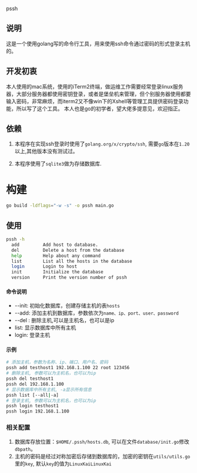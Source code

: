  pssh

## 说明
这是一个使用golang写的命令行工具，用来使用ssh命令通过密码的形式登录主机的。
    
## 开发初衷
本人使用的mac系统，使用的iTerm2终端，做运维工作需要经常登录linux服务器，大部分服务器都使用密钥登录，或者是堡垒机来管理，但个别服务器使用都要输入密码，非常麻烦，而iterm2又不像win下的Xshell等管理工具提供密码登录功能，所以写了这个工具。
    本人也是go的初学者，望大佬多提意见，欢迎指正。
## 依赖
1. 本程序在实现ssh登录时使用了`golang.org/x/crypto/ssh`, 需要`go`版本在`1.20`以上,其他版本没有测试过。

2. 本程序使用了`sqlite3`做为存储数据库.

# 构建
```bash
go build -ldflags="-w -s" -o pssh main.go
```

## 使用
```bash
pssh -h 
  add         Add host to database.
  del         Delete a host from the database
  help        Help about any command
  list        List all the hosts in the database
  login       Login to host
  init        Initialize the database
  version     Print the version number of pssh
```
#### 命令说明
- --init: 初始化数据库，创建存储主机的表`hosts`
- --add: 添加主机到数据库，参数依次为`name、ip、port、user、password`
- --del : 删除主机,可以是主机名，也可以是ip
- list: 显示数据库中所有主机
- login: 登录主机
#### 示例
```bash
# 添加主机，参数为名称、ip、端口、用户名、密码
pssh add testhost1 192.168.1.100 22 root 123456
# 删除主机, 参数可以为主机名，也可以为ip
pssh del testhost1
pssh del 192.168.1.100
# 显示数据库中所有主机, -a显示所有信息
pssh list [--all|-a]
# 登录主机, 参数可以为主机名，也可以为ip
pssh login testhost1
pssh login 192.168.1.100
```
### 相关配置
1. 数据库存放位置：`$HOME/.pssh/hosts.db`, 可以在文件`database/init.go`修改`dbpath`。
2. 主机的密码是经过对称加密后存储到数据库的，加密的密钥在`utils/utils.go`里的`key`, 默认`key`的值为`LinuxKaiLinuxKai`